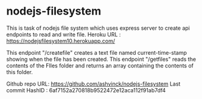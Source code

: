 # nodejs-filesystem
This is task of nodejs file system which uses express server to create api endpoints to read and write file.
Heroku URL : https://nodejsfilesystem10.herokuapp.com/

This endpoint "/createfile" creates a text file named current-time-stamp showing when the file has been created.
This endpoint "/getfiles" reads the contents of the FIles folder and returns an array containing the contents of this folder.

Github repo URL: https://github.com/ashvinck/nodejs-filesystem
Last commit HashID : 6af7152a270818b9522472e12aca112f91ab7df4
